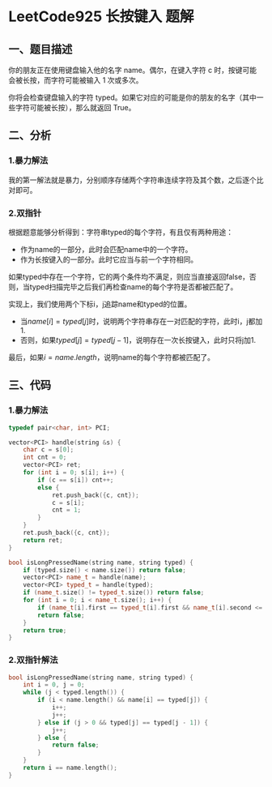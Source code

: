 # LeetCode925 长按键入 题解

## 一、题目描述

你的朋友正在使用键盘输入他的名字 name。偶尔，在键入字符 c 时，按键可能会被长按，而字符可能被输入 1 次或多次。

你将会检查键盘输入的字符 typed。如果它对应的可能是你的朋友的名字（其中一些字符可能被长按），那么就返回 True。



## 二、分析

### 1.暴力解法

我的第一解法就是暴力，分别顺序存储两个字符串连续字符及其个数，之后逐个比对即可。



### 2.双指针

根据题意能够分析得到：字符串typed的每个字符，有且仅有两种用途：

+ 作为name的一部分，此时会匹配name中的一个字符。
+ 作为长按键入的一部分。此时它应当与前一个字符相同。

如果typed中存在一个字符，它的两个条件均不满足，则应当直接返回false，否则，当typed扫描完毕之后我们再检查name的每个字符是否都被匹配了。

实现上，我们使用两个下标i，j追踪name和typed的位置。

+ 当$name[i]=typed[j]$时，说明两个字符串存在一对匹配的字符，此时i，j都加1.
+ 否则，如果$typed[j]=typed[j-1]$，说明存在一次长按键入，此时只将j加1.

最后，如果$i=name.length$，说明name的每个字符都被匹配了。



## 三、代码

### 1.暴力解法

```c++
typedef pair<char, int> PCI;

vector<PCI> handle(string &s) {
    char c = s[0];
    int cnt = 0;
    vector<PCI> ret;
    for (int i = 0; s[i]; i++) {
        if (c == s[i]) cnt++;
        else {
            ret.push_back({c, cnt});
            c = s[i];
            cnt = 1;
        }
    }
    ret.push_back({c, cnt});
    return ret;
}

bool isLongPressedName(string name, string typed) {
    if (typed.size() < name.size()) return false;
    vector<PCI> name_t = handle(name);
    vector<PCI> typed_t = handle(typed);
    if (name_t.size() != typed_t.size()) return false;
    for (int i = 0; i < name_t.size(); i++) {
        if (name_t[i].first == typed_t[i].first && name_t[i].second <= typed_t[i].second) continue;
        return false;
    }
    return true;
}
```

### 2.双指针解法

```c++
bool isLongPressedName(string name, string typed) {
    int i = 0, j = 0;
    while (j < typed.length()) {
        if (i < name.length() && name[i] == typed[j]) {
            i++;
            j++;
        } else if (j > 0 && typed[j] == typed[j - 1]) {
            j++;
        } else {
            return false;
        }
    }
    return i == name.length();
}
```


